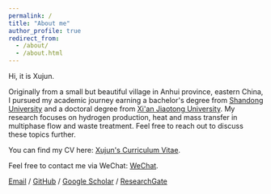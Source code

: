 ```yaml
---
permalink: /
title: "About me"
author_profile: true
redirect_from: 
  - /about/
  - /about.html
---
```


Hi, it is Xujun.

Originally from a small but beautiful village in Anhui province, eastern China, I pursued my academic journey earning a bachelor's degree from [Shandong University](https://www.en.sdu.edu.cn/) and a doctoral degree from [Xi'an Jiaotong University](http://en.xjtu.edu.cn). 
My research focuses on hydrogen production, heat and mass transfer in multiphase flow and waste treatment. Feel free to reach out to discuss these topics further.

You can find my CV here: [Xujun's Curriculum Vitae](../assets/Curriculum_Vitae.pdf). 

Feel free to contact me via WeChat: [WeChat](../assets/WeChat.pdf). 

 [Email](mailto:xujun_li@163.com) / [GitHub](https://github.com/Xujun-XJTU) /  [Google Scholar](https://scholar.google.com/citations?user=4RlP_ugAAAAJ&hl=en) / [ResearchGate](https://www.researchgate.net/profile/Xujun_Li2)
                    
